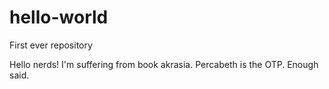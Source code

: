 # hello-world
First ever repository

Hello nerds!
I'm suffering from book akrasia. Percabeth is the OTP. Enough said.
